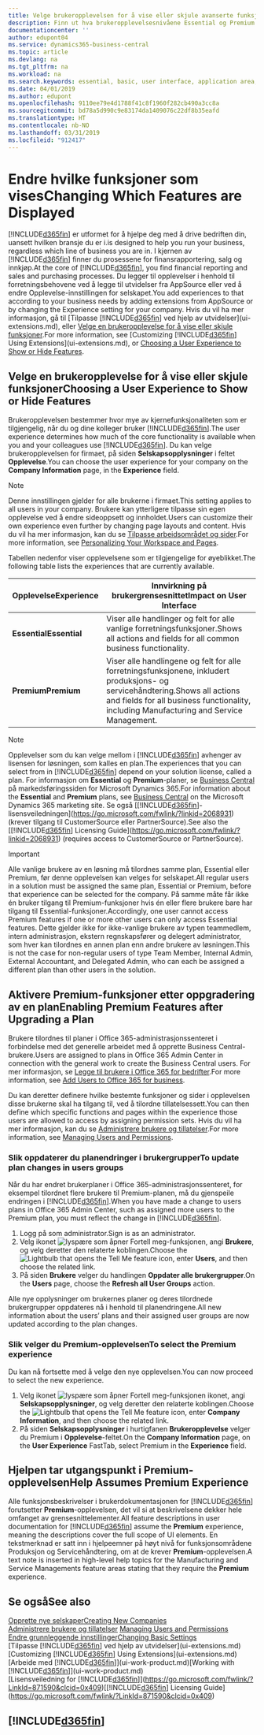 ```yaml
---
title: Velge brukeropplevelsen for å vise eller skjule avanserte funksjoner | Microsoft-dokumentasjon
description: Finn ut hva brukeropplevelsesnivåene Essential og Premium betyr for brukergrensesnittet, moduler og selskapet ditt.
documentationcenter: ''
author: edupont04
ms.service: dynamics365-business-central
ms.topic: article
ms.devlang: na
ms.tgt_pltfrm: na
ms.workload: na
ms.search.keywords: essential, basic, user interface, application area, experience
ms.date: 04/01/2019
ms.author: edupont
ms.openlocfilehash: 9110ee79e4d1788f41c8f1960f282cb490a3cc8a
ms.sourcegitcommit: bd78a5d990c9e83174da1409076c22df8b35eafd
ms.translationtype: HT
ms.contentlocale: nb-NO
ms.lasthandoff: 03/31/2019
ms.locfileid: "912417"
---
```

# <a name="changing-which-features-are-displayed"></a><span data-ttu-id="4e81b-103">Endre hvilke funksjoner som vises</span><span class="sxs-lookup"><span data-stu-id="4e81b-103">Changing Which Features are Displayed</span></span>
[!INCLUDE[d365fin](includes/d365fin_md.md)] <span data-ttu-id="4e81b-104">er utformet for å hjelpe deg med å drive bedriften din, uansett hvilken bransje du er i.</span><span class="sxs-lookup"><span data-stu-id="4e81b-104">is designed to help you run your business, regardless which line of business you are in.</span></span> <span data-ttu-id="4e81b-105">I kjernen av [!INCLUDE[d365fin](includes/d365fin_md.md)] finner du prosessene for finansrapportering, salg og innkjøp.</span><span class="sxs-lookup"><span data-stu-id="4e81b-105">At the core of [!INCLUDE[d365fin](includes/d365fin_md.md)], you find financial reporting and sales and purchasing processes.</span></span> <span data-ttu-id="4e81b-106">Du legger til opplevelser i henhold til forretningsbehovene ved å legge til utvidelser fra AppSource eller ved å endre Opplevelse-innstillingen for selskapet.</span><span class="sxs-lookup"><span data-stu-id="4e81b-106">You add experiences to that according to your business needs by adding extensions from AppSource or by changing the Experience setting for your company.</span></span> <span data-ttu-id="4e81b-107">Hvis du vil ha mer informasjon, gå til [Tilpasse [!INCLUDE[d365fin](includes/d365fin_md.md)] ved hjelp av utvidelser](ui-extensions.md), eller [Velge en brukeropplevelse for å vise eller skjule funksjoner](ui-experiences.md#choosing-a-user-experience-to-show-or-hide-features).</span><span class="sxs-lookup"><span data-stu-id="4e81b-107">For more information, see [Customizing [!INCLUDE[d365fin](includes/d365fin_md.md)] Using Extensions](ui-extensions.md), or [Choosing a User Experience to Show or Hide Features](ui-experiences.md#choosing-a-user-experience-to-show-or-hide-features).</span></span>

## <a name="choosing-a-user-experience-to-show-or-hide-features"></a><span data-ttu-id="4e81b-108">Velge en brukeropplevelse for å vise eller skjule funksjoner</span><span class="sxs-lookup"><span data-stu-id="4e81b-108">Choosing a User Experience to Show or Hide Features</span></span>
<span data-ttu-id="4e81b-109">Brukeropplevelsen bestemmer hvor mye av kjernefunksjonaliteten som er tilgjengelig, når du og dine kolleger bruker [!INCLUDE[d365fin](includes/d365fin_md.md)].</span><span class="sxs-lookup"><span data-stu-id="4e81b-109">The user experience determines how much of the core functionality is available when you and your colleagues use [!INCLUDE[d365fin](includes/d365fin_md.md)].</span></span> <span data-ttu-id="4e81b-110">Du kan velge brukeropplevelsen for firmaet, på siden **Selskapsopplysninger** i feltet **Opplevelse**.</span><span class="sxs-lookup"><span data-stu-id="4e81b-110">You can choose the user experience for your company on the **Company Information** page, in the **Experience** field.</span></span>

> [!NOTE]  
> <span data-ttu-id="4e81b-111">Denne innstillingen gjelder for alle brukerne i firmaet.</span><span class="sxs-lookup"><span data-stu-id="4e81b-111">This setting applies to all users in your company.</span></span> <span data-ttu-id="4e81b-112">Brukere kan ytterligere tilpasse sin egen opplevelse ved å endre sideoppsett og innholdet.</span><span class="sxs-lookup"><span data-stu-id="4e81b-112">Users can customize their own experience even further by changing page layouts and content.</span></span> <span data-ttu-id="4e81b-113">Hvis du vil ha mer informasjon, kan du se [Tilpasse arbeidsområdet og sider](ui-personalization-user.md).</span><span class="sxs-lookup"><span data-stu-id="4e81b-113">For more information, see [Personalizing Your Workspace and Pages](ui-personalization-user.md).</span></span>  

<span data-ttu-id="4e81b-114">Tabellen nedenfor viser opplevelsene som er tilgjengelige for øyeblikket.</span><span class="sxs-lookup"><span data-stu-id="4e81b-114">The following table lists the experiences that are currently available.</span></span>

| <span data-ttu-id="4e81b-115">Opplevelse</span><span class="sxs-lookup"><span data-stu-id="4e81b-115">Experience</span></span> | <span data-ttu-id="4e81b-116">Innvirkning på brukergrensesnittet</span><span class="sxs-lookup"><span data-stu-id="4e81b-116">Impact on User Interface</span></span> |
| --- | --- |
| <span data-ttu-id="4e81b-117">**Essential**</span><span class="sxs-lookup"><span data-stu-id="4e81b-117">**Essential**</span></span> |<span data-ttu-id="4e81b-118">Viser alle handlinger og felt for alle vanlige forretningsfunksjoner.</span><span class="sxs-lookup"><span data-stu-id="4e81b-118">Shows all actions and fields for all common business functionality.</span></span>|
| <span data-ttu-id="4e81b-119">**Premium**</span><span class="sxs-lookup"><span data-stu-id="4e81b-119">**Premium**</span></span> |<span data-ttu-id="4e81b-120">Viser alle handlingene og felt for alle forretningsfunksjonene, inkludert produksjons- og servicehåndtering.</span><span class="sxs-lookup"><span data-stu-id="4e81b-120">Shows all actions and fields for all business functionality, including Manufacturing and Service Management.</span></span>|

> [!NOTE]  
> <span data-ttu-id="4e81b-121">Opplevelser som du kan velge mellom i [!INCLUDE[d365fin](includes/d365fin_md.md)] avhenger av lisensen for løsningen, som kalles en plan.</span><span class="sxs-lookup"><span data-stu-id="4e81b-121">The experiences that you can select from in [!INCLUDE[d365fin](includes/d365fin_md.md)] depend on your solution license, called a plan.</span></span> <span data-ttu-id="4e81b-122">For informasjon om **Essential** og **Premium**-planer, se [Business Central](https://go.microsoft.com/fwlink/?linkid=870242) på markedsføringssiden for Microsoft Dynamics 365.</span><span class="sxs-lookup"><span data-stu-id="4e81b-122">For information about the **Essential** and **Premium** plans, see [Business Central](https://go.microsoft.com/fwlink/?linkid=870242) on the Microsoft Dynamics 365 marketing site.</span></span> <span data-ttu-id="4e81b-123">Se også [[!INCLUDE[d365fin](includes/d365fin_md.md)]-lisensveiledningen](https://go.microsoft.com/fwlink/?linkid=2068931) (krever tilgang til CustomerSource eller PartnerSource).</span><span class="sxs-lookup"><span data-stu-id="4e81b-123">See also the [[!INCLUDE[d365fin](includes/d365fin_md.md)] Licensing Guide](https://go.microsoft.com/fwlink/?linkid=2068931) (requires access to CustomerSource or PartnerSource).</span></span>

> [!IMPORTANT]  
> <span data-ttu-id="4e81b-124">Alle vanlige brukere av en løsning må tilordnes samme plan, Essential eller Premium, før denne opplevelsen kan velges for selskapet.</span><span class="sxs-lookup"><span data-stu-id="4e81b-124">All regular users in a solution must be assigned the same plan, Essential or Premium, before that experience can be selected for the company.</span></span> <span data-ttu-id="4e81b-125">På samme måte får ikke én bruker tilgang til Premium-funksjoner hvis én eller flere brukere bare har tilgang til Essential-funksjoner.</span><span class="sxs-lookup"><span data-stu-id="4e81b-125">Accordingly, one user cannot access Premium features if one or more other users can only access Essential features.</span></span> <span data-ttu-id="4e81b-126">Dette gjelder ikke for ikke-vanlige brukere av typen teammedlem, intern administrasjon, ekstern regnskapsfører og delegert administrator, som hver kan tilordnes en annen plan enn andre brukere av løsningen.</span><span class="sxs-lookup"><span data-stu-id="4e81b-126">This is not the case for non-regular users of type Team Member, Internal Admin, External Accountant, and Delegated Admin, who can each be assigned a different plan than other users in the solution.</span></span>

## <a name="enabling-premium-features-after-upgrading-a-plan"></a><span data-ttu-id="4e81b-127">Aktivere Premium-funksjoner etter oppgradering av en plan</span><span class="sxs-lookup"><span data-stu-id="4e81b-127">Enabling Premium Features after Upgrading a Plan</span></span>
<span data-ttu-id="4e81b-128">Brukere tilordnes til planer i Office 365-administrasjonssenteret i forbindelse med det generelle arbeidet med å opprette Business Central-brukere.</span><span class="sxs-lookup"><span data-stu-id="4e81b-128">Users are assigned to plans in Office 365 Admin Center in connection with the general work to create the Business Central users.</span></span> <span data-ttu-id="4e81b-129">For mer informasjon, se [Legge til brukere i Office 365 for bedrifter](https://support.office.com/en-us/article/Add-users-to-Office-365-for-business-435ccec3-09dd-4587-9ebd-2f3cad6bc2bc).</span><span class="sxs-lookup"><span data-stu-id="4e81b-129">For more information, see [Add Users to Office 365 for business](https://support.office.com/en-us/article/Add-users-to-Office-365-for-business-435ccec3-09dd-4587-9ebd-2f3cad6bc2bc).</span></span>

<span data-ttu-id="4e81b-130">Du kan deretter definere hvilke bestemte funksjoner og sider i opplevelsen disse brukerne skal ha tilgang til, ved å tilordne tillatelsessett.</span><span class="sxs-lookup"><span data-stu-id="4e81b-130">You can then define which specific functions and pages within the experience those users are allowed to access by assigning permission sets.</span></span> <span data-ttu-id="4e81b-131">Hvis du vil ha mer informasjon, kan du se [Administrere brukere og tillatelser](ui-how-users-permissions.md).</span><span class="sxs-lookup"><span data-stu-id="4e81b-131">For more information, see [Managing Users and Permissions](ui-how-users-permissions.md).</span></span>

### <a name="to-update-plan-changes-in-users-groups"></a><span data-ttu-id="4e81b-132">Slik oppdaterer du planendringer i brukergrupper</span><span class="sxs-lookup"><span data-stu-id="4e81b-132">To update plan changes in users groups</span></span>
<span data-ttu-id="4e81b-133">Når du har endret brukerplaner i Office 365-administrasjonssenteret, for eksempel tilordnet flere brukere til Premium-planen, må du gjenspeile endringen i [!INCLUDE[d365fin](includes/d365fin_md.md)].</span><span class="sxs-lookup"><span data-stu-id="4e81b-133">When you have made a change to users plans in Office 365 Admin Center, such as assigned more users to the Premium plan, you must reflect the change in [!INCLUDE[d365fin](includes/d365fin_md.md)].</span></span>

1. <span data-ttu-id="4e81b-134">Logg på som administrator.</span><span class="sxs-lookup"><span data-stu-id="4e81b-134">Sign is as an administrator.</span></span>
2. <span data-ttu-id="4e81b-135">Velg ikonet ![lyspære som åpner Fortell meg-funksjonen](media/ui-search/search_small.png "Fortell hva du vil gjøre"), angi **Brukere**, og velg deretter den relaterte koblingen.</span><span class="sxs-lookup"><span data-stu-id="4e81b-135">Choose the ![Lightbulb that opens the Tell Me feature](media/ui-search/search_small.png "Tell me what you want to do") icon, enter **Users**, and then choose the related link.</span></span>
3. <span data-ttu-id="4e81b-136">På siden **Brukere** velger du handlingen **Oppdater alle brukergrupper**.</span><span class="sxs-lookup"><span data-stu-id="4e81b-136">On the **Users** page, choose the **Refresh all User Groups** action.</span></span>

<span data-ttu-id="4e81b-137">Alle nye opplysninger om brukernes planer og deres tilordnede brukergrupper oppdateres nå i henhold til planendringene.</span><span class="sxs-lookup"><span data-stu-id="4e81b-137">All new information about the users’ plans and their assigned user groups are now updated according to the plan changes.</span></span>

### <a name="to-select-the-premium-experience"></a><span data-ttu-id="4e81b-138">Slik velger du Premium-opplevelsen</span><span class="sxs-lookup"><span data-stu-id="4e81b-138">To select the Premium experience</span></span>
<span data-ttu-id="4e81b-139">Du kan nå fortsette med å velge den nye opplevelsen.</span><span class="sxs-lookup"><span data-stu-id="4e81b-139">You can now proceed to select the new experience.</span></span>
1. <span data-ttu-id="4e81b-140">Velg ikonet ![lyspære som åpner Fortell meg-funksjonen](media/ui-search/search_small.png "Fortell hva du vil gjøre") ikonet, angi **Selskapsopplysninger**, og velg deretter den relaterte koblingen.</span><span class="sxs-lookup"><span data-stu-id="4e81b-140">Choose the ![Lightbulb that opens the Tell Me feature](media/ui-search/search_small.png "Tell me what you want to do") icon, enter **Company Information**, and then choose the related link.</span></span>
2. <span data-ttu-id="4e81b-141">På siden **Selskapsopplysninger** i hurtigfanen **Brukeropplevelse** velger du Premium i **Opplevelse**-feltet.</span><span class="sxs-lookup"><span data-stu-id="4e81b-141">On the **Company Information** page, on the **User Experience** FastTab, select Premium  in the **Experience** field.</span></span>

## <a name="help-assumes-premium-experience"></a><span data-ttu-id="4e81b-142">Hjelpen tar utgangspunkt i Premium-opplevelsen</span><span class="sxs-lookup"><span data-stu-id="4e81b-142">Help Assumes Premium Experience</span></span>
<span data-ttu-id="4e81b-143">Alle funksjonsbeskrivelser i brukerdokumentasjonen for [!INCLUDE[d365fin](includes/d365fin_md.md)] forutsetter **Premium**-opplevelsen, det vil si at beskrivelsene dekker hele omfanget av grensesnittelementer.</span><span class="sxs-lookup"><span data-stu-id="4e81b-143">All feature descriptions in user documentation for [!INCLUDE[d365fin](includes/d365fin_md.md)] assume the **Premium** experience, meaning the descriptions cover the full scope of UI elements.</span></span> <span data-ttu-id="4e81b-144">En tekstmerknad er satt inn i hjelpeemner på høyt nivå for funksjonsområdene Produksjon og Servicehåndtering, om at de krever **Premium**-opplevelsen.</span><span class="sxs-lookup"><span data-stu-id="4e81b-144">A text note is inserted in high-level help topics for the Manufacturing and Service Managements feature areas stating that they require the **Premium** experience.</span></span>

## <a name="see-also"></a><span data-ttu-id="4e81b-145">Se også</span><span class="sxs-lookup"><span data-stu-id="4e81b-145">See also</span></span>
[<span data-ttu-id="4e81b-146">Opprette nye selskaper</span><span class="sxs-lookup"><span data-stu-id="4e81b-146">Creating New Companies</span></span>](about-new-company.md)  
<span data-ttu-id="4e81b-147">[Administrere brukere og tillatelser](ui-how-users-permissions.md)  </span><span class="sxs-lookup"><span data-stu-id="4e81b-147">[Managing Users and Permissions](ui-how-users-permissions.md)  </span></span>  
[<span data-ttu-id="4e81b-148">Endre grunnleggende innstillinger</span><span class="sxs-lookup"><span data-stu-id="4e81b-148">Changing Basic Settings</span></span>](ui-change-basic-settings.md)  
<span data-ttu-id="4e81b-149">[Tilpasse [!INCLUDE[d365fin](includes/d365fin_md.md)] ved hjelp av utvidelser](ui-extensions.md)</span><span class="sxs-lookup"><span data-stu-id="4e81b-149">[Customizing [!INCLUDE[d365fin](includes/d365fin_md.md)] Using Extensions](ui-extensions.md)</span></span>  
<span data-ttu-id="4e81b-150">[Arbeide med [!INCLUDE[d365fin](includes/d365fin_md.md)]](ui-work-product.md)</span><span class="sxs-lookup"><span data-stu-id="4e81b-150">[Working with [!INCLUDE[d365fin](includes/d365fin_md.md)]](ui-work-product.md)</span></span>  
<span data-ttu-id="4e81b-151">[Lisensveiledning for [!INCLUDE[d365fin](includes/d365fin_md.md)]](https://go.microsoft.com/fwlink/?LinkId=871590&clcid=0x409)</span><span class="sxs-lookup"><span data-stu-id="4e81b-151">[[!INCLUDE[d365fin](includes/d365fin_md.md)] Licensing Guide](https://go.microsoft.com/fwlink/?LinkId=871590&clcid=0x409)</span></span>

## [!INCLUDE[d365fin](includes/free_trial_md.md)]  
